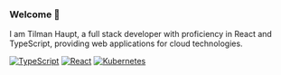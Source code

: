 ### Welcome 👋

I am Tilman Haupt, a full stack developer with proficiency in React and TypeScript, providing web applications for cloud technologies.

[![TypeScript](https://img.shields.io/badge/-TypeScript-black?logo=typescript&cacheSeconds=10000)](#)
[![React](https://img.shields.io/badge/-React-black?logo=react&cacheSeconds=10000)](#)
[![Kubernetes](https://img.shields.io/badge/Kubernetes-326CE5?logo=kubernetes&logoColor=fff)](#)

